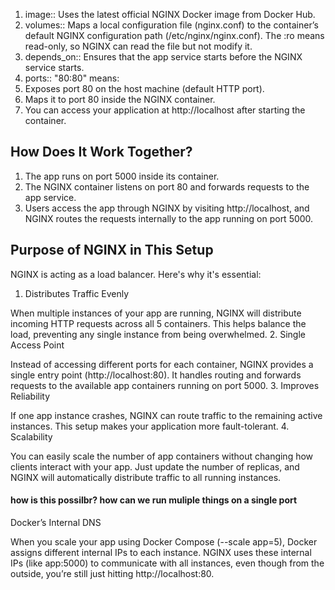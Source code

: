 1. image:: Uses the latest official NGINX Docker image from Docker Hub.
2. volumes::
Maps a local configuration file (nginx.conf) to the container’s default NGINX configuration path (/etc/nginx/nginx.conf).
The :ro means read-only, so NGINX can read the file but not modify it.
3. depends_on:: Ensures that the app service starts before the NGINX service starts.
4. ports::
"80:80" means:
5. Exposes port 80 on the host machine (default HTTP port).
6. Maps it to port 80 inside the NGINX container.
7. You can access your application at http://localhost after starting the container.

## How Does It Work Together?
1. The app runs on port 5000 inside its container.
2. The NGINX container listens on port 80 and forwards requests to the app service.
3. Users access the app through NGINX by visiting http://localhost, and NGINX routes the requests internally to the app running on port 5000.

## Purpose of NGINX in This Setup
NGINX is acting as a load balancer. Here's why it's essential:

1. Distributes Traffic Evenly

When multiple instances of your app are running, NGINX will distribute incoming HTTP requests across all 5 containers.
This helps balance the load, preventing any single instance from being overwhelmed.
2. Single Access Point

Instead of accessing different ports for each container, NGINX provides a single entry point (http://localhost:80).
It handles routing and forwards requests to the available app containers running on port 5000.
3. Improves Reliability

If one app instance crashes, NGINX can route traffic to the remaining active instances.
This setup makes your application more fault-tolerant.
4. Scalability

You can easily scale the number of app containers without changing how clients interact with your app.
Just update the number of replicas, and NGINX will automatically distribute traffic to all running instances.


#### how is this possilbr? how can we run muliple things on a single port

Docker’s Internal DNS

When you scale your app using Docker Compose (--scale app=5), Docker assigns different internal IPs to each instance.
NGINX uses these internal IPs (like app:5000) to communicate with all instances, even though from the outside, you’re still just hitting http://localhost:80.